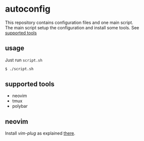 # autoconfig
This repository contains configuration files and one main script.\
The main script setup the configuration and install some tools. See
[supported tools](#supported-tools)

## usage
Just run `script.sh`
```sh
$ ./script.sh
```

## supported tools
* neovim
* tmux
* polybar

## neovim
Install *vim-plug* as explained [there](https://github.com/junegunn/vim-plug#unix-linux).
